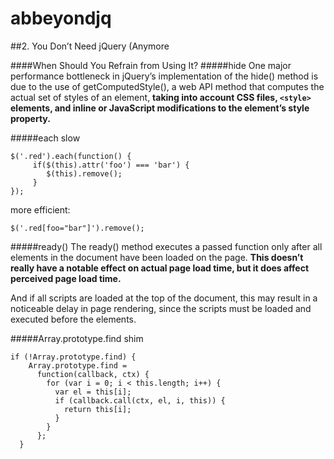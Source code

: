 # abbeyondjq
##2. You Don’t Need jQuery (Anymore


####When Should You Refrain from Using It?
#####hide
One major performance bottleneck in jQuery’s implementation of the hide() method is due to the use of getComputedStyle(), a web API method that computes the actual set of styles of an element, __taking into account CSS files, ```<style>``` elements, and inline or JavaScript modifications to the element’s style property.__

#####each
slow
```
$('.red').each(function() {
     if($(this).attr('foo') === 'bar') {
        $(this).remove();
     }
});
```
more efficient:
```
$('.red[foo="bar"]').remove();
```

#####ready()
The ready() method executes a passed function only after all elements in the document have been loaded on the page. __This doesn’t really have a notable effect on actual page load time, but it does affect perceived page load time.__  

And if all scripts are loaded at the top of the document, this may result in a noticeable delay in page rendering, since the scripts must be loaded and executed before the elements.


#####Array.prototype.find shim
```
if (!Array.prototype.find) {
    Array.prototype.find =
      function(callback, ctx) {
        for (var i = 0; i < this.length; i++) {
          var el = this[i];
          if (callback.call(ctx, el, i, this)) {
            return this[i];
          }
        }
      };
  }
```
